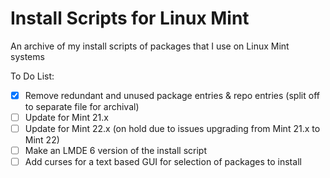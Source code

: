 # Install Scripts for Linux Mint
An archive of my install scripts of packages that I use on Linux Mint systems

To Do List:
- [x] Remove redundant and unused package entries & repo entries (split off to separate file for archival)  
- [ ] Update for Mint 21.x  
- [ ] Update for Mint 22.x (on hold due to issues upgrading from Mint 21.x to Mint 22)
- [ ] Make an LMDE 6 version of the install script  
- [ ] Add curses for a text based GUI for selection of packages to install
